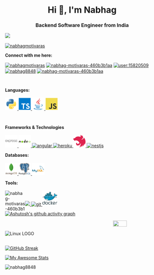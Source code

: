  
<h1 align="center">Hi 👋, I'm Nabhag</h1>
<h3 align="center">Backend Software Engineer from India</h3>

<img src="Twitter header - 2.png"/>
<p align="left"> <a href="https://twitter.com/nabhagmotivaras" target="blank"><img src="https://img.shields.io/twitter/follow/nabhagmotivaras?logo=twitter&style=for-the-badge" alt="nabhagmotivaras" /></a> </p>

<b>Connect with me here: </b>
<br>
<p align="left">
<a href="https://twitter.com/nabhagmotivaras" target="blank"><img align="center" src="https://raw.githubusercontent.com/rahuldkjain/github-profile-readme-generator/master/src/images/icons/Social/twitter.svg" alt="nabhagmotivaras" height="30" width="40" /></a>
<a href="https://linkedin.com/in/nabhag-motivaras-460b3b1aa" target="blank"><img align="center" src="https://raw.githubusercontent.com/rahuldkjain/github-profile-readme-generator/master/src/images/icons/Social/linked-in-alt.svg" alt="nabhag-motivaras-460b3b1aa" height="30" width="40" /></a>
<a href="https://stackoverflow.com/users/15820509" target="blank"><img align="center" src="https://raw.githubusercontent.com/rahuldkjain/github-profile-readme-generator/master/src/images/icons/Social/stack-overflow.svg" alt="user:15820509" height="30" width="40" /></a>
<a href="https://www.leetcode.com/nabhag8848" target="blank"><img align="center" src="https://raw.githubusercontent.com/rahuldkjain/github-profile-readme-generator/master/src/images/icons/Social/leet-code.svg" alt="nabhag8848" height="30" width="40" /></a>
 <a href="https://devpost.com/nabhagmotivaras" target="blank"><img align="center" src="http://nealrs.github.io/devpost-follow-button/icon/devpost.svg" alt="nabhag-motivaras-460b3b1aa" height="30" width="40" /></a>
</p>
<br>

<b>Languages: </b><br><br>
</a> <a href="https://www.python.org" target="_blank" rel="noreferrer"> <img src="https://raw.githubusercontent.com/devicons/devicon/master/icons/python/python-original.svg" alt="python" width="40" height="40"/> </a> 
<a href="https://www.typescriptlang.org/" target="_blank" rel="noreferrer"> <img src="https://raw.githubusercontent.com/devicons/devicon/master/icons/typescript/typescript-original.svg" alt="typescript" width="40" height="40"/> </a> 
<a href="https://www.java.com" target="_blank" rel="noreferrer"> <img src="https://raw.githubusercontent.com/devicons/devicon/master/icons/java/java-original.svg" alt="java" width="40" height="40"/> </a> 
<a href="https://developer.mozilla.org/en-US/docs/Web/JavaScript" target="_blank" rel="noreferrer"> <img src="https://raw.githubusercontent.com/devicons/devicon/master/icons/javascript/javascript-original.svg" alt="javascript" width="40" height="40"/> </a>

<br>

<b>Frameworks & Technologies</b>
<br><br>
</a> <a href="https://expressjs.com" target="_blank" rel="noreferrer"> <img src="https://raw.githubusercontent.com/devicons/devicon/master/icons/express/express-original-wordmark.svg" alt="express" width="40" height="40"/> </a>
<a href="https://nodejs.org" target="_blank" rel="noreferrer"> <img src="https://raw.githubusercontent.com/devicons/devicon/master/icons/nodejs/nodejs-original-wordmark.svg" alt="nodejs" width="40" height="40"/> </a>
<a href="https://angular.io" target="_blank" rel="noreferrer"> <img src="https://angular.io/assets/images/logos/angular/angular.svg" alt="angular" width="40" height="40"/> </a>
<a href="https://heroku.com" target="_blank" rel="noreferrer"> <img src="https://www.vectorlogo.zone/logos/heroku/heroku-icon.svg" alt="heroku" width="40" height="40"/> </a>
<a href="https://nestjs.com/" target="_blank" rel="noreferrer"> <img src="https://raw.githubusercontent.com/devicons/devicon/master/icons/nestjs/nestjs-plain.svg" alt="nestjs" width="40" height="40"/> </a>
<a href="https://www.prisma.io/" target="_blank" rel="noreferrer"> <img src="https://cdn.worldvectorlogo.com/logos/prisma-3.svg" alt="nestjs" width="40" height="40"/> </a>


<b>Databases: </b>
<br><br>
<a href="https://www.mongodb.com/" target="_blank" rel="noreferrer"> <img src="https://raw.githubusercontent.com/devicons/devicon/master/icons/mongodb/mongodb-original-wordmark.svg" alt="mongodb" width="40" height="40"/> </a> 
<a href="https://www.postgresql.org" target="_blank" rel="noreferrer"> <img src="https://raw.githubusercontent.com/devicons/devicon/master/icons/postgresql/postgresql-original-wordmark.svg" alt="postgresql" width="40" height="40"/>
<a href="https://www.mysql.com/" target="_blank" rel="noreferrer"> <img src="https://raw.githubusercontent.com/devicons/devicon/master/icons/mysql/mysql-original-wordmark.svg" alt="mysql" width="40" height="40"/> </a>   

<b>Tools: </b>
<br><br>
<a href="https://www.postman.com/" target="_blank" rel="noreferrer"> <img src="https://www.vectorlogo.zone/logos/getpostman/getpostman-icon.svg">
<a href="https://git-scm.com/" target="_blank" rel="noreferrer"> <img src="https://www.vectorlogo.zone/logos/git-scm/git-scm-icon.svg" alt="git" width="50" height="50"/>
<a href="https://keepassxc.org/" target="blank"><img align="left" src="https://upload.wikimedia.org/wikipedia/commons/c/c1/KeePassXC.svg" alt="nabhag-motivaras-460b3b1aa" height="65" width="65"/>
<a href="https://www.docker.com/" target="_blank" rel="noreferrer"> <img src="https://raw.githubusercontent.com/devicons/devicon/master/icons/docker/docker-original-wordmark.svg" alt="docker" width="50" height="50"/>  


[![Ashutosh's github activity graph](https://activity-graph.herokuapp.com/graph?username=Nabhag8848&bg_color=000000&color=6ebc2f&line=781212&point=42a956&area=true&hide_border=false)](https://github.com/ashutosh00710/github-readme-activity-graph)

<img align="right" height = "50%" width= "30%" src="Coder.gif"/>
<br><br>
<img align = "left" src="https://1000logos.net/wp-content/uploads/2017/03/LINUX-LOGO.png" alt="Linux LOGO" width="45%"/>
<br><br>

[![GitHub Streak](https://github-readme-streak-stats.herokuapp.com/?user=Nabhag8848&theme=highcontrast&background=000000&ring=6ebc2f)](https://git.io/streak-stats)

[![My Awesome Stats](https://awesome-github-stats.azurewebsites.net/user-stats/Nabhag8848?cardType=github&theme=dark&Title=DD272700&Background=000000&hide_border=false)](https://git.io/awesome-stats-card)

<p align="left"> <img src="https://komarev.com/ghpvc/?username=nabhag8848&label=Profile%20views&color=0e75b6&style=flat" alt="nabhag8848" /> </p>


